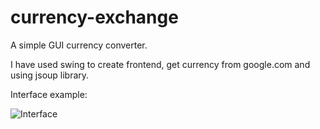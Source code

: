 # currency-exchange
A simple GUI currency converter.

I have used swing to create frontend, get currency from google.com and using jsoup library.

Interface example:

![Interface](https://user-images.githubusercontent.com/87228839/177963487-84e4224e-2e22-4da6-b79a-2bac7dd8c64d.PNG)
